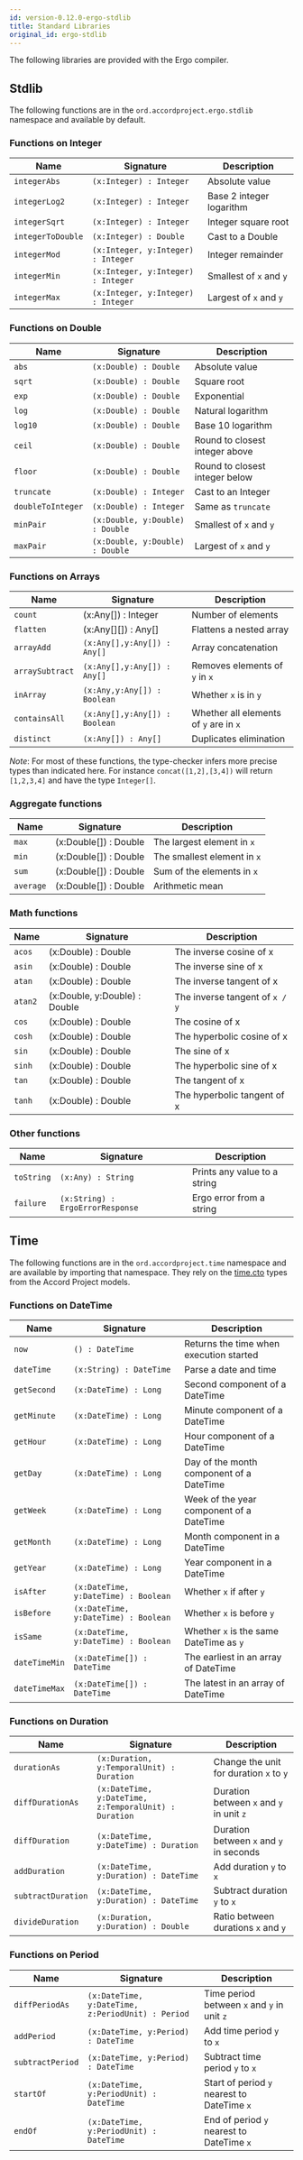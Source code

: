 ```yaml
---
id: version-0.12.0-ergo-stdlib
title: Standard Libraries
original_id: ergo-stdlib
---
```


The following libraries are provided with the Ergo compiler.

## Stdlib

The following functions are in the `ord.accordproject.ergo.stdlib` namespace and available by default.

### Functions on Integer

| Name | Signature | Description |
|------|-----------|-------------|
| `integerAbs`  | `(x:Integer) : Integer` | Absolute value |
| `integerLog2`  | `(x:Integer) : Integer` | Base 2 integer logarithm |
| `integerSqrt`  | `(x:Integer) : Integer` | Integer square root |
| `integerToDouble`  | `(x:Integer) : Double` | Cast to a Double |
| `integerMod`  | `(x:Integer, y:Integer) : Integer` | Integer remainder |
| `integerMin`  | `(x:Integer, y:Integer) : Integer` | Smallest of `x` and `y`  |
| `integerMax`  | `(x:Integer, y:Integer) : Integer` | Largest of `x` and `y`  |

### Functions on Double

| Name | Signature | Description |
|------|-----------|-------------|
| `abs`  | `(x:Double) : Double` | Absolute value |
| `sqrt`  | `(x:Double) : Double` | Square root |
| `exp`  | `(x:Double) : Double` | Exponential |
| `log`  | `(x:Double) : Double` | Natural logarithm |
| `log10`  | `(x:Double) : Double` | Base 10 logarithm |
| `ceil`  | `(x:Double) : Double` | Round to closest integer above |
| `floor`  | `(x:Double) : Double` | Round to closest integer below |
| `truncate`  | `(x:Double) : Integer` | Cast to an Integer |
| `doubleToInteger`  | `(x:Double) : Integer` | Same as `truncate`  |
| `minPair`  | `(x:Double, y:Double) : Double` | Smallest of `x` and `y`  |
| `maxPair`  | `(x:Double, y:Double) : Double` | Largest of `x` and `y`  |

### Functions on Arrays

| Name | Signature | Description |
|------|-----------|-------------|
| `count` | (x:Any[]) : Integer | Number of elements |
| `flatten` | (x:Any[][]) : Any[] | Flattens a nested array |
| `arrayAdd`  | `(x:Any[],y:Any[]) : Any[]` | Array concatenation |
| `arraySubtract`  | `(x:Any[],y:Any[]) : Any[]` | Removes elements of `y` in `x` |
| `inArray`  | `(x:Any,y:Any[]) : Boolean` | Whether `x` is in `y` |
| `containsAll`  | `(x:Any[],y:Any[]) : Boolean` | Whether all elements of `y` are in `x` |
| `distinct`  | `(x:Any[]) : Any[]` | Duplicates elimination |

*Note*: For most of these functions, the type-checker infers more precise types than indicated here. For instance `concat([1,2],[3,4])` will return `[1,2,3,4]` and have the type `Integer[]`.

### Aggregate functions

| Name | Signature | Description |
|------|-----------|-------------|
| `max` | (x:Double[]) : Double | The largest element in `x` |
| `min` | (x:Double[]) : Double | The smallest element in `x` |
| `sum` | (x:Double[]) : Double | Sum of the elements in `x` |
| `average` | (x:Double[]) : Double | Arithmetic mean |

### Math functions

| Name | Signature | Description |
|------|-----------|-------------|
| `acos` | (x:Double) : Double | The inverse cosine of x |
| `asin` | (x:Double) : Double | The inverse sine of x |
| `atan` | (x:Double) : Double | The inverse tangent of x |
| `atan2` | (x:Double, y:Double) : Double | The inverse tangent of `x / y` |
| `cos` | (x:Double) : Double | The cosine of x |
| `cosh` | (x:Double) : Double | The hyperbolic cosine of x |
| `sin` | (x:Double) : Double | The sine of x |
| `sinh` | (x:Double) : Double | The hyperbolic sine of x |
| `tan` | (x:Double) : Double | The tangent of x |
| `tanh` | (x:Double) : Double | The hyperbolic tangent of x |

### Other functions

| Name | Signature | Description |
|------|-----------|-------------|
| `toString` | `(x:Any) : String` | Prints any value to a string |
| `failure` | `(x:String) : ErgoErrorResponse` | Ergo error from a string |

## Time

The following functions are in the `ord.accordproject.time` namespace and are available by importing that namespace.
They rely on the [time.cto](https://models.accordproject.org/v2.0/time.html) types from the Accord Project models.

### Functions on DateTime

| Name | Signature | Description |
|------|-----------|-------------|
| `now`  | `() : DateTime` | Returns the time when execution started |
| `dateTime` | `(x:String) : DateTime` | Parse a date and time |
| `getSecond` | `(x:DateTime) : Long` | Second component of a DateTime |
| `getMinute` | `(x:DateTime) : Long` | Minute component of a DateTime |
| `getHour` | `(x:DateTime) : Long` | Hour component of a DateTime |
| `getDay` | `(x:DateTime) : Long` | Day of the month component of a DateTime |
| `getWeek` | `(x:DateTime) : Long` | Week of the year component of a DateTime |
| `getMonth` | `(x:DateTime) : Long` | Month component in a DateTime |
| `getYear` | `(x:DateTime) : Long` | Year component in a DateTime |
| `isAfter` | `(x:DateTime, y:DateTime) : Boolean` | Whether `x` if after `y` |
| `isBefore` | `(x:DateTime, y:DateTime) : Boolean` | Whether `x` is before `y` |
| `isSame` | `(x:DateTime, y:DateTime) : Boolean` | Whether `x` is the same DateTime as `y` |
| `dateTimeMin` | `(x:DateTime[]) : DateTime` | The earliest in an array of DateTime |
| `dateTimeMax` | `(x:DateTime[]) : DateTime` | The latest in an array of DateTime |

### Functions on Duration

| Name | Signature | Description |
|------|-----------|-------------|
| `durationAs` | `(x:Duration, y:TemporalUnit) : Duration` | Change the unit for duration `x` to `y` |
| `diffDurationAs` | `(x:DateTime, y:DateTime, z:TemporalUnit) : Duration` | Duration between `x` and `y` in unit `z` |
| `diffDuration` | `(x:DateTime, y:DateTime) : Duration` | Duration between `x` and `y` in seconds |
| `addDuration` | `(x:DateTime, y:Duration) : DateTime` | Add duration `y` to `x` |
| `subtractDuration` | `(x:DateTime, y:Duration) : DateTime` | Subtract duration `y` to `x` |
| `divideDuration` | `(x:Duration, y:Duration) : Double` | Ratio between durations `x` and `y` |

### Functions on Period

| Name | Signature | Description |
|------|-----------|-------------|
| `diffPeriodAs` | `(x:DateTime, y:DateTime, z:PeriodUnit) : Period` | Time period between `x` and `y` in unit `z` |
| `addPeriod` | `(x:DateTime, y:Period) : DateTime` | Add time period `y` to `x` |
| `subtractPeriod` | `(x:DateTime, y:Period) : DateTime` | Subtract time period `y` to `x` |
| `startOf` | `(x:DateTime, y:PeriodUnit) : DateTime` | Start of period `y` nearest to DateTime `x` |
| `endOf` | `(x:DateTime, y:PeriodUnit) : DateTime` | End of period `y` nearest to DateTime `x` |

